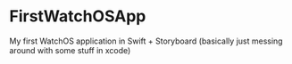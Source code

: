# FirstWatchOSApp

My first WatchOS application in Swift + Storyboard (basically just messing around with some stuff in xcode)
